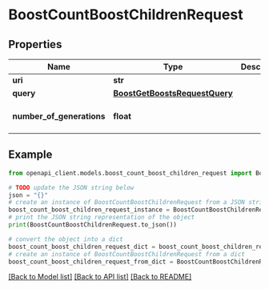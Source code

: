 # BoostCountBoostChildrenRequest


## Properties

Name | Type | Description | Notes
------------ | ------------- | ------------- | -------------
**uri** | **str** |  | 
**query** | [**BoostGetBoostsRequestQuery**](BoostGetBoostsRequestQuery.md) |  | [optional] 
**number_of_generations** | **float** |  | [optional] [default to 1]

## Example

```python
from openapi_client.models.boost_count_boost_children_request import BoostCountBoostChildrenRequest

# TODO update the JSON string below
json = "{}"
# create an instance of BoostCountBoostChildrenRequest from a JSON string
boost_count_boost_children_request_instance = BoostCountBoostChildrenRequest.from_json(json)
# print the JSON string representation of the object
print(BoostCountBoostChildrenRequest.to_json())

# convert the object into a dict
boost_count_boost_children_request_dict = boost_count_boost_children_request_instance.to_dict()
# create an instance of BoostCountBoostChildrenRequest from a dict
boost_count_boost_children_request_from_dict = BoostCountBoostChildrenRequest.from_dict(boost_count_boost_children_request_dict)
```
[[Back to Model list]](../README.md#documentation-for-models) [[Back to API list]](../README.md#documentation-for-api-endpoints) [[Back to README]](../README.md)


